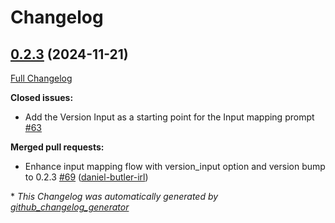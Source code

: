# Changelog

## [0.2.3](https://github.com/daniel-butler-irl/VS_Code_Catalog_Json_Editor/tree/0.2.3) (2024-11-21)

[Full Changelog](https://github.com/daniel-butler-irl/VS_Code_Catalog_Json_Editor/compare/0.2.2...0.2.3)

**Closed issues:**

- Add the Version Input as a starting point for the Input mapping prompt [\#63](https://github.com/daniel-butler-irl/VS_Code_Catalog_Json_Editor/issues/63)

**Merged pull requests:**

- Enhance input mapping flow with version\_input option and version bump to 0.2.3 [\#69](https://github.com/daniel-butler-irl/VS_Code_Catalog_Json_Editor/pull/69) ([daniel-butler-irl](https://github.com/daniel-butler-irl))



\* *This Changelog was automatically generated by [github_changelog_generator](https://github.com/github-changelog-generator/github-changelog-generator)*
